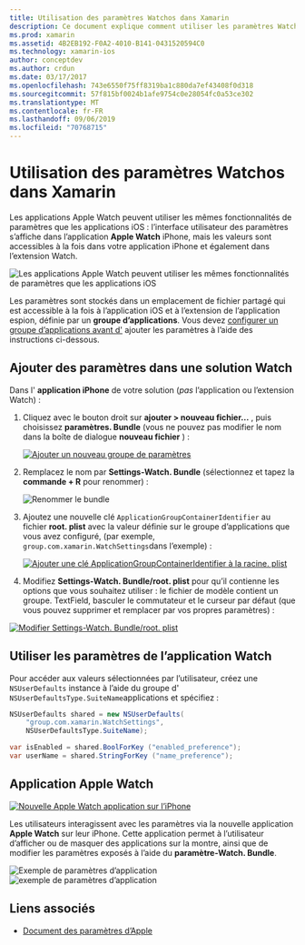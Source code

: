 ```yaml
---
title: Utilisation des paramètres Watchos dans Xamarin
description: Ce document explique comment utiliser les paramètres Watchos dans Xamarin. Il aborde l’ajout de paramètres à une solution d’application Watch, l’utilisation de ces paramètres dans l’application et l’application Apple Watch sur l’iPhone.
ms.prod: xamarin
ms.assetid: 4B2EB192-F0A2-4010-B141-0431520594C0
ms.technology: xamarin-ios
author: conceptdev
ms.author: crdun
ms.date: 03/17/2017
ms.openlocfilehash: 743e6550f75ff8319ba1c880da7ef43408f0d318
ms.sourcegitcommit: 57f815bf0024b1afe9754c0e28054fc0a53ce302
ms.translationtype: MT
ms.contentlocale: fr-FR
ms.lasthandoff: 09/06/2019
ms.locfileid: "70768715"
---
```

# <a name="working-with-watchos-settings-in-xamarin"></a>Utilisation des paramètres Watchos dans Xamarin

Les applications Apple Watch peuvent utiliser les mêmes fonctionnalités de paramètres que les applications iOS : l’interface utilisateur des paramètres s’affiche dans l’application **Apple Watch** iPhone, mais les valeurs sont accessibles à la fois dans votre application iPhone et également dans l’extension Watch.

![](settings-images/intro.png "Les applications Apple Watch peuvent utiliser les mêmes fonctionnalités de paramètres que les applications iOS")

Les paramètres sont stockés dans un emplacement de fichier partagé qui est accessible à la fois à l’application iOS et à l’extension de l’application espion, définie par un **groupe d’applications**. Vous devez [configurer un groupe d’applications avant d'](~/ios/watchos/app-fundamentals/app-groups.md) ajouter les paramètres à l’aide des instructions ci-dessous.

## <a name="add-settings-in-a-watch-solution"></a>Ajouter des paramètres dans une solution Watch

Dans l' **application iPhone** de votre solution (*pas* l’application ou l’extension Watch) :

1. Cliquez avec le bouton droit sur **ajouter > nouveau fichier...** , puis choisissez **paramètres. Bundle** (vous ne pouvez pas modifier le nom dans la boîte de dialogue **nouveau fichier** ) :

   [![](settings-images/settings-add-sml.png "Ajouter un nouveau groupe de paramètres")](settings-images/settings-add.png#lightbox)

2. Remplacez le nom par **Settings-Watch. Bundle** (sélectionnez et tapez la **commande + R** pour renommer) :

   ![](settings-images/settings-rename.png "Renommer le bundle")

3. Ajoutez une nouvelle clé `ApplicationGroupContainerIdentifier` au fichier **root. plist** avec la valeur définie sur le groupe d’applications que vous avez configuré, (par exemple, `group.com.xamarin.WatchSettings`dans l’exemple) :

   [![](settings-images/settings-appgroup-sml.png "Ajouter une clé ApplicationGroupContainerIdentifier à la racine. plist")](settings-images/settings-appgroup.png#lightbox)

4. Modifiez **Settings-Watch. Bundle/root. plist** pour qu’il contienne les options que vous souhaitez utiliser : le fichier de modèle contient un groupe.
  TextField, basculer le commutateur et le curseur par défaut (que vous pouvez supprimer et remplacer par vos propres paramètres) :

  [![](settings-images/rootplist-sml.png "Modifier Settings-Watch. Bundle/root. plist")](settings-images/rootplist.png#lightbox)

## <a name="use-settings-in-the-watch-app"></a>Utiliser les paramètres de l’application Watch

Pour accéder aux valeurs sélectionnées par l’utilisateur, créez une `NSUserDefaults` instance à l’aide du groupe d' `NSUserDefaultsType.SuiteName`applications et spécifiez :

```csharp
NSUserDefaults shared = new NSUserDefaults(
    "group.com.xamarin.WatchSettings",
    NSUserDefaultsType.SuiteName);

var isEnabled = shared.BoolForKey ("enabled_preference");
var userName = shared.StringForKey ("name_preference");
```

## <a name="apple-watch-app"></a>Application Apple Watch

[![](settings-images/settings-app-sml.png "Nouvelle Apple Watch application sur l’iPhone")](settings-images/settings-app.png#lightbox)

Les utilisateurs interagissent avec les paramètres via la nouvelle application **Apple Watch** sur leur iPhone. Cette application permet à l’utilisateur d’afficher ou de masquer des applications sur la montre, ainsi que de modifier les paramètres exposés à l’aide du **paramètre-Watch. Bundle**.

![](settings-images/applewatch-1.png "Exemple de paramètres d’application") ![](settings-images/applewatch-2.png "exemple de paramètres d’application")

## <a name="related-links"></a>Liens associés

- [Document des paramètres d’Apple](https://developer.apple.com/library/prerelease/ios/documentation/General/Conceptual/WatchKitProgrammingGuide/Settings.html#//apple_ref/doc/uid/TP40014969-CH22-SW1)
